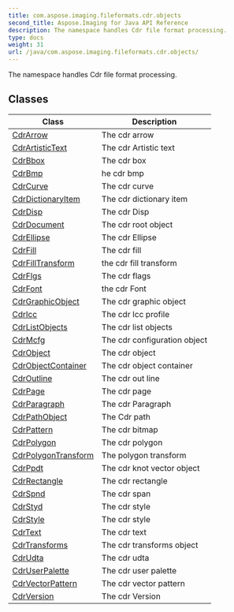 ```yaml
---
title: com.aspose.imaging.fileformats.cdr.objects
second_title: Aspose.Imaging for Java API Reference
description: The namespace handles Cdr file format processing.
type: docs
weight: 31
url: /java/com.aspose.imaging.fileformats.cdr.objects/
---
```


The namespace handles Cdr file format processing.


## Classes

| Class | Description |
| --- | --- |
| [CdrArrow](../com.aspose.imaging.fileformats.cdr.objects/cdrarrow) | The cdr arrow |
| [CdrArtisticText](../com.aspose.imaging.fileformats.cdr.objects/cdrartistictext) | The cdr Artistic text |
| [CdrBbox](../com.aspose.imaging.fileformats.cdr.objects/cdrbbox) | The cdr box |
| [CdrBmp](../com.aspose.imaging.fileformats.cdr.objects/cdrbmp) | he cdr bmp |
| [CdrCurve](../com.aspose.imaging.fileformats.cdr.objects/cdrcurve) | The cdr curve |
| [CdrDictionaryItem](../com.aspose.imaging.fileformats.cdr.objects/cdrdictionaryitem) | The cdr dictionary item |
| [CdrDisp](../com.aspose.imaging.fileformats.cdr.objects/cdrdisp) | The cdr Disp |
| [CdrDocument](../com.aspose.imaging.fileformats.cdr.objects/cdrdocument) | The cdr root object |
| [CdrEllipse](../com.aspose.imaging.fileformats.cdr.objects/cdrellipse) | The cdr Ellipse |
| [CdrFill](../com.aspose.imaging.fileformats.cdr.objects/cdrfill) | The cdr fill |
| [CdrFillTransform](../com.aspose.imaging.fileformats.cdr.objects/cdrfilltransform) | the cdr fill transform |
| [CdrFlgs](../com.aspose.imaging.fileformats.cdr.objects/cdrflgs) | The cdr flags |
| [CdrFont](../com.aspose.imaging.fileformats.cdr.objects/cdrfont) | the cdr Font |
| [CdrGraphicObject](../com.aspose.imaging.fileformats.cdr.objects/cdrgraphicobject) | The cdr graphic object |
| [CdrIcc](../com.aspose.imaging.fileformats.cdr.objects/cdricc) | The cdr Icc profile |
| [CdrListObjects](../com.aspose.imaging.fileformats.cdr.objects/cdrlistobjects) | The cdr list objects |
| [CdrMcfg](../com.aspose.imaging.fileformats.cdr.objects/cdrmcfg) | The cdr configuration object |
| [CdrObject](../com.aspose.imaging.fileformats.cdr.objects/cdrobject) | The cdr object |
| [CdrObjectContainer](../com.aspose.imaging.fileformats.cdr.objects/cdrobjectcontainer) | The cdr object container |
| [CdrOutline](../com.aspose.imaging.fileformats.cdr.objects/cdroutline) | The cdr out line |
| [CdrPage](../com.aspose.imaging.fileformats.cdr.objects/cdrpage) | The cdr page |
| [CdrParagraph](../com.aspose.imaging.fileformats.cdr.objects/cdrparagraph) | The cdr Paragraph |
| [CdrPathObject](../com.aspose.imaging.fileformats.cdr.objects/cdrpathobject) | The Cdr path |
| [CdrPattern](../com.aspose.imaging.fileformats.cdr.objects/cdrpattern) | The cdr bitmap |
| [CdrPolygon](../com.aspose.imaging.fileformats.cdr.objects/cdrpolygon) | The cdr polygon |
| [CdrPolygonTransform](../com.aspose.imaging.fileformats.cdr.objects/cdrpolygontransform) | The polygon transform |
| [CdrPpdt](../com.aspose.imaging.fileformats.cdr.objects/cdrppdt) | The cdr knot vector object |
| [CdrRectangle](../com.aspose.imaging.fileformats.cdr.objects/cdrrectangle) | The cdr rectangle |
| [CdrSpnd](../com.aspose.imaging.fileformats.cdr.objects/cdrspnd) | The cdr span |
| [CdrStyd](../com.aspose.imaging.fileformats.cdr.objects/cdrstyd) | The cdr style |
| [CdrStyle](../com.aspose.imaging.fileformats.cdr.objects/cdrstyle) | The cdr style |
| [CdrText](../com.aspose.imaging.fileformats.cdr.objects/cdrtext) | The cdr text |
| [CdrTransforms](../com.aspose.imaging.fileformats.cdr.objects/cdrtransforms) | The cdr transforms object |
| [CdrUdta](../com.aspose.imaging.fileformats.cdr.objects/cdrudta) | The cdr udta |
| [CdrUserPalette](../com.aspose.imaging.fileformats.cdr.objects/cdruserpalette) | The cdr user palette |
| [CdrVectorPattern](../com.aspose.imaging.fileformats.cdr.objects/cdrvectorpattern) | The cdr vector pattern |
| [CdrVersion](../com.aspose.imaging.fileformats.cdr.objects/cdrversion) | The cdr Version |
